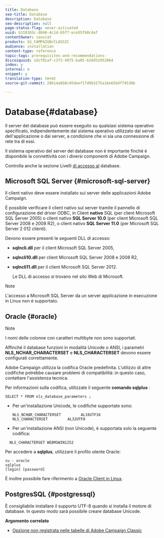 ```yaml
---
title: Database
seo-title: Database
description: Database
seo-description: null
page-status-flag: never-activated
uuid: b318365c-8846-4c1d-b5f7-ece55fb8c4af
contentOwner: sauviat
products: SG_CAMPAIGN/CLASSIC
audience: installation
content-type: reference
topic-tags: prerequisites-and-recommendations-
discoiquuid: 1dcf01af-c2f3-4975-ba05-628d52952064
index: y
internal: n
snippet: y
translation-type: tm+mt
source-git-commit: 28614a6b0c45deef17d9b3275a16e65bdff4538b

---
```



# Database{#database}

Il server del database può essere eseguito su qualsiasi sistema operativo specificato, indipendentemente dal sistema operativo utilizzato dal server dell&#39;applicazione o dai server, a condizione che vi sia una connessione di rete tra di essi.

Il sistema operativo del server del database non è importante finché è disponibile la connettività con i diversi componenti di Adobe Campaign.

Controlla anche la sezione Livelli [di accesso al](../../installation/using/prerequisites-of-campaign-installation-in-linux.md#database-access-layers) database.

## Microsoft SQL Server {#microsoft-sql-server}

Il client nativo deve essere installato sui server delle applicazioni Adobe Campaign.

È possibile verificare il client nativo sul server tramite il pannello di configurazione del driver ODBC, in Client **nativo** SQL (per client Microsoft SQL Server 2005) o client nativo **SQL Server 10.0** (per client Microsoft SQL Server 2008 e 2008 R2), o client nativo **SQL Server 11.0** (per Microsoft SQL Server 2 012 clienti).

Devono essere presenti le seguenti DLL di accesso:

* **sqlncli.dll** per il client Microsoft SQL Server 2005,
* **sqlncli10.dll** per client Microsoft SQL Server 2008 e 2008 R2,
* **sqlncli11.dll** per il client Microsoft SQL Server 2012.

   Le DLL di accesso si trovano nel sito Web di Microsoft.

>[!NOTE]
>
>L&#39;accesso a Microsoft SQL Server da un server applicazione in esecuzione in Linux non è supportato.

## Oracle {#oracle}

>[!NOTE]
>
>I nomi delle colonne con caratteri multibyte non sono supportati.

Affinché il database funzioni in modalità Unicode o ANSI, i parametri **NLS_NCHAR_CHARACTERSET** e **NLS_CHARACTERSET** devono essere configurati correttamente.

Adobe Campaign utilizza la codifica Oracle predefinita. L’utilizzo di altre codifiche potrebbe causare problemi di compatibilità: in questo caso, contattare l&#39;assistenza tecnica.

Per informazioni sulla codifica, utilizzate il seguente **comando sqlplus** :

```
SELECT * FROM nls_database_parameters ;
```

* Per un&#39;installazione Unicode, le codifiche supportate sono:

   ```
   NLS_NCHAR_CHARACTERSET         AL16UTF16
   NLS_CHARACTERSET         AL32UTF8
   ```

* Per un&#39;installazione ANSI (non Unicode), è supportata solo la seguente codifica:

```
  NLS_CHARACTERSET WE8MSWIN1252
```

Per accedere a **sqlplus**, utilizzare il profilo utente Oracle:

```
su - oracle 
sqlplus 
[login] [password]
```

È inoltre possibile fare riferimento a [Oracle Client in Linux](../../installation/using/installing-packages-with-linux.md#oracle-client-in-linux).

## PostgresSQL {#postgressql}

È consigliabile installare il supporto UTF-8 quando si installa il motore di database. In questo modo sarà possibile creare database Unicode.

**Argomento correlato**

* [Opzione non registrata nelle tabelle di Adobe Campaign Classic](https://helpx.adobe.com/campaign/kb/unlogged-tables-classic.html)